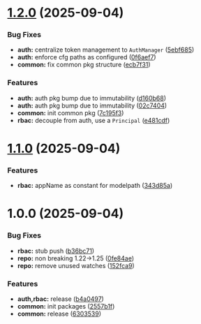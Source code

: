 # [1.2.0](https://github.com/codespace-operator/common/compare/rbac/v1.1.0...rbac/v1.2.0) (2025-09-04)


### Bug Fixes

* **auth:** centralize token management to `AuthManager` ([5ebf685](https://github.com/codespace-operator/common/commit/5ebf685e7d47b67b927abafbd0bfdee9e907e2f1))
* **auth:** enforce cfg paths as configured ([0f6aef7](https://github.com/codespace-operator/common/commit/0f6aef70968802c9f923662220f1e9d0d96deeba))
* **common:** fix common pkg structure ([ecb7f31](https://github.com/codespace-operator/common/commit/ecb7f317bbe9def0503c8bc4a57f3e3449dc384c))


### Features

* **auth:** auth pkg bump due to immutability ([d160b68](https://github.com/codespace-operator/common/commit/d160b683b96901b8627d674b357e9ffb4fdced6d))
* **auth:** auth pkg bump due to immutability ([02c7404](https://github.com/codespace-operator/common/commit/02c7404aefcb4eb108d14179b79e034d7553bc86))
* **common:** init common pkg ([7c195f3](https://github.com/codespace-operator/common/commit/7c195f3028319980a331c33de243864a9617a288))
* **rbac:** decouple from auth, use a `Principal` ([e481cdf](https://github.com/codespace-operator/common/commit/e481cdf9490f1526d88a6d2312eb53d936e10dd5))

# [1.1.0](https://github.com/codespace-operator/common/compare/rbac/v1.0.0...rbac/v1.1.0) (2025-09-04)


### Features

* **rbac:** appName as constant for modelpath ([343d85a](https://github.com/codespace-operator/common/commit/343d85a5228ef17cd89c7d43e7e080651039e1d5))

# 1.0.0 (2025-09-04)


### Bug Fixes

* **rbac:** stub push ([b36bc71](https://github.com/codespace-operator/common/commit/b36bc714a61e34716f17effb7e8a3335e25c045b))
* **repo:** non breaking 1.22->1.25 ([0fe84ae](https://github.com/codespace-operator/common/commit/0fe84ae56947c2daa313d747da1cda0f2aef93bd))
* **repo:** remove unused watches ([152fca9](https://github.com/codespace-operator/common/commit/152fca954c68cf0b33d4337c7921197cd250d7d4))


### Features

* **auth,rbac:** release ([b4a0497](https://github.com/codespace-operator/common/commit/b4a04972a579a2863dc5696a363d0eeb7a9559e9))
* **common:** init packages ([2557b1f](https://github.com/codespace-operator/common/commit/2557b1f4ec3846e092a3b3a90bfcd61dc2261d47))
* **common:** release ([6303539](https://github.com/codespace-operator/common/commit/63035393e97c76189fb9096f85b2bb3f632ea5b3))

